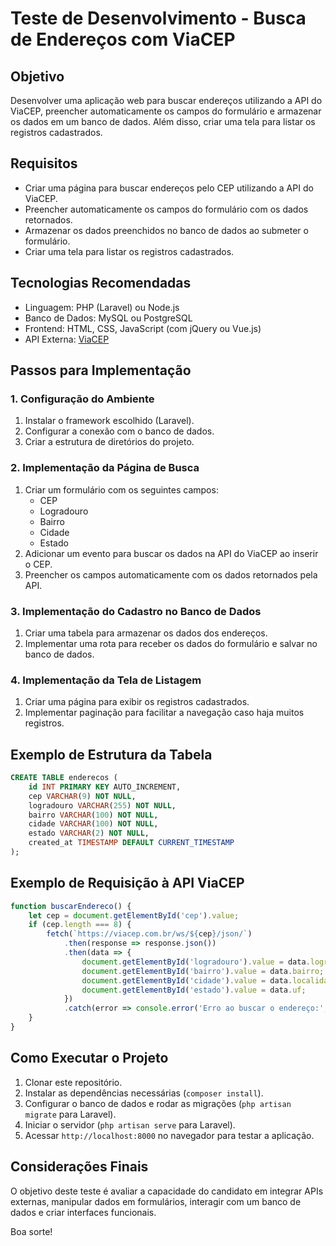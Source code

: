 # Teste de Desenvolvimento - Busca de Endereços com ViaCEP

## Objetivo
Desenvolver uma aplicação web para buscar endereços utilizando a API do ViaCEP, preencher automaticamente os campos do formulário e armazenar os dados em um banco de dados. Além disso, criar uma tela para listar os registros cadastrados.

## Requisitos
- Criar uma página para buscar endereços pelo CEP utilizando a API do ViaCEP.
- Preencher automaticamente os campos do formulário com os dados retornados.
- Armazenar os dados preenchidos no banco de dados ao submeter o formulário.
- Criar uma tela para listar os registros cadastrados.

## Tecnologias Recomendadas
- Linguagem: PHP (Laravel) ou Node.js
- Banco de Dados: MySQL ou PostgreSQL
- Frontend: HTML, CSS, JavaScript (com jQuery ou Vue.js)
- API Externa: [ViaCEP](https://viacep.com.br/)

## Passos para Implementação

### 1. Configuração do Ambiente
1. Instalar o framework escolhido (Laravel).
2. Configurar a conexão com o banco de dados.
3. Criar a estrutura de diretórios do projeto.

### 2. Implementação da Página de Busca
1. Criar um formulário com os seguintes campos:
   - CEP
   - Logradouro
   - Bairro
   - Cidade
   - Estado
2. Adicionar um evento para buscar os dados na API do ViaCEP ao inserir o CEP.
3. Preencher os campos automaticamente com os dados retornados pela API.

### 3. Implementação do Cadastro no Banco de Dados
1. Criar uma tabela para armazenar os dados dos endereços.
2. Implementar uma rota para receber os dados do formulário e salvar no banco de dados.

### 4. Implementação da Tela de Listagem
1. Criar uma página para exibir os registros cadastrados.
2. Implementar paginação para facilitar a navegação caso haja muitos registros.

## Exemplo de Estrutura da Tabela
```sql
CREATE TABLE enderecos (
    id INT PRIMARY KEY AUTO_INCREMENT,
    cep VARCHAR(9) NOT NULL,
    logradouro VARCHAR(255) NOT NULL,
    bairro VARCHAR(100) NOT NULL,
    cidade VARCHAR(100) NOT NULL,
    estado VARCHAR(2) NOT NULL,
    created_at TIMESTAMP DEFAULT CURRENT_TIMESTAMP
);
```

## Exemplo de Requisição à API ViaCEP
```javascript
function buscarEndereco() {
    let cep = document.getElementById('cep').value;
    if (cep.length === 8) {
        fetch(`https://viacep.com.br/ws/${cep}/json/`)
            .then(response => response.json())
            .then(data => {
                document.getElementById('logradouro').value = data.logradouro;
                document.getElementById('bairro').value = data.bairro;
                document.getElementById('cidade').value = data.localidade;
                document.getElementById('estado').value = data.uf;
            })
            .catch(error => console.error('Erro ao buscar o endereço:', error));
    }
}
```

## Como Executar o Projeto
1. Clonar este repositório.
2. Instalar as dependências necessárias (`composer install`).
3. Configurar o banco de dados e rodar as migrações (`php artisan migrate` para Laravel).
4. Iniciar o servidor (`php artisan serve` para Laravel).
5. Acessar `http://localhost:8000` no navegador para testar a aplicação.

## Considerações Finais
O objetivo deste teste é avaliar a capacidade do candidato em integrar APIs externas, manipular dados em formulários, interagir com um banco de dados e criar interfaces funcionais.

Boa sorte!

